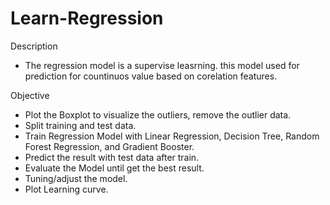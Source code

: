 # Learn-Regression

Description
 - The regression model is a supervise leasrning. this model used for prediction for countinuos value based on corelation features.

Objective
- Plot the Boxplot to visualize the outliers, remove the outlier data.
- Split training and test data.
- Train Regression Model with Linear Regression, Decision Tree, Random Forest Regression, and Gradient Booster.
- Predict the result with test data after train.
- Evaluate the Model until get the best result.
- Tuning/adjust the model.
- Plot Learning curve.

